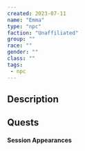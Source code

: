 ```yaml
---
created: 2023-07-11
name: "Emma"
type: "npc"
faction: "Unaffiliated"
group: ""
race: ""
gender: ""
class: ""
tags:
 - npc
---
```

## Description


## Quests
<!-- QueryToSerialize: TASK FROM "DND - Drakkenheim/Quests" WHERE !completed AND contains(outlinks, [[Emma]]) -->

#### Session Appearances
<!-- QueryToSerialize: LIST FROM [[Emma]] WHERE file.folder = "DND - Drakkenheim/Sessions" -->



